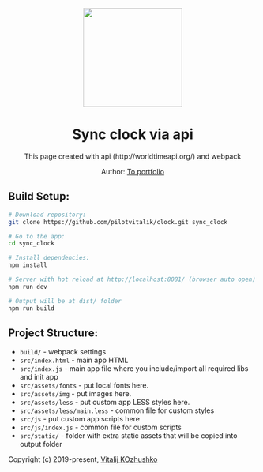 <div align="center">
  <img width="200" height="200" src="https://webpack.js.org/assets/icon-square-big.svg">
  <h1>Sync clock via api</h1>
  <p>
    This page created with api (http://worldtimeapi.org/) and webpack
  </p>
  <p>Author: <a href="http://portfoliovitalij.ru/" target="_blank">To portfolio</a>
</div>


## Build Setup:

``` bash
# Download repository:
git clone https://github.com/pilotvitalik/clock.git sync_clock

# Go to the app:
cd sync_clock

# Install dependencies:
npm install

# Server with hot reload at http://localhost:8081/ (browser auto open)
npm run dev

# Output will be at dist/ folder
npm run build
```

## Project Structure:

* `build/` - webpack settings
* `src/index.html` - main app HTML
* `src/index.js` - main app file where you include/import all required libs and init app
* `src/assets/fonts` - put local fonts here.
* `src/assets/img` - put images here.
* `src/assets/less` - put custom app LESS styles here.
* `src/assets/less/main.less` - common file for custom styles
* `src/js` - put custom app scripts here
* `src/js/index.js` - common file for custom scripts
* `src/static/` - folder with extra static assets that will be copied into output folder

Copyright (c) 2019-present, [Vitalij KOzhushko](https://github.com/pilotvitalik)